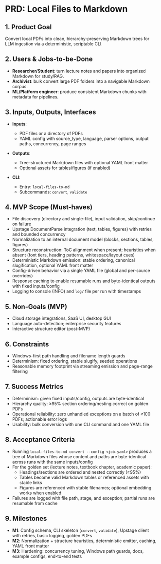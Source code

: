 # PRD: Local Files to Markdown

## 1. Product Goal

Convert local PDFs into clean, hierarchy-preserving Markdown trees for LLM ingestion via a deterministic, scriptable CLI.

## 2. Users & Jobs-to-be-Done

- **Researcher/Student**: turn lecture notes and papers into organized Markdown for study/RAG.
- **Archivist**: bulk convert large PDF folders into a navigable Markdown corpus.
- **ML/Platform engineer**: produce consistent Markdown chunks with metadata for pipelines.

## 3. Inputs, Outputs, Interfaces

- **Inputs**:
  - PDF files or a directory of PDFs
  - YAML config with source_type, language, parser options, output paths, concurrency, page ranges

- **Outputs**:
  - Tree-structured Markdown files with optional YAML front matter
  - Optional assets for tables/figures (if enabled)

- **CLI**:
  - Entry: `local-files-to-md`
  - Subcommands: `convert`, `validate`

## 4. MVP Scope (Must-haves)

- File discovery (directory and single-file), input validation, skip/continue on failure
- Upstage DocumentParse integration (text, tables, figures) with retries and bounded concurrency
- Normalization to an internal document model (blocks, sections, tables, figures)
- Structure reconstruction: ToC alignment when present; heuristics when absent (font tiers, heading patterns, whitespace/layout cues)
- Deterministic Markdown emission: stable ordering, canonical slugification, optional YAML front matter
- Config-driven behavior via a single YAML file (global and per-source overrides)
- Response caching to enable resumable runs and byte-identical outputs with fixed inputs/config
- Logging to console (INFO) and `log/` file per run with timestamps

## 5. Non-Goals (MVP)

- Cloud storage integrations, SaaS UI, desktop GUI
- Language auto-detection; enterprise security features
- Interactive structure editor (post-MVP)

## 6. Constraints

- Windows-first path handling and filename length guards
- Determinism: fixed ordering, stable slugify, seeded operations
- Reasonable memory footprint via streaming emission and page-range filtering

## 7. Success Metrics

- Determinism: given fixed inputs/config, outputs are byte-identical
- Hierarchy quality: ≥95% section ordering/nesting correct on golden PDFs
- Operational reliability: zero unhandled exceptions on a batch of ≥100 PDFs; actionable error logs
- Usability: bulk conversion with one CLI command and one YAML file

## 8. Acceptance Criteria

- Running `local-files-to-md convert --config <job.yaml>` produces a tree of Markdown files whose content and paths are byte-identical across runs with the same inputs/config
- For the golden set (lecture notes, textbook chapter, academic paper):
  - Headings/sections are ordered and nested correctly (≥95%)
  - Tables become valid Markdown tables or referenced assets with stable links
  - Figures are referenced with stable filenames; optional embedding works when enabled
- Failures are logged with file path, stage, and exception; partial runs are resumable from cache

## 9. Milestones

- **M1**: Config schema, CLI skeleton (`convert`, `validate`), Upstage client with retries, basic logging, golden PDFs
- **M2**: Normalization + structure heuristics, deterministic emitter, caching, YAML front matter
- **M3**: Hardening: concurrency tuning, Windows path guards, docs, example configs, end-to-end tests
